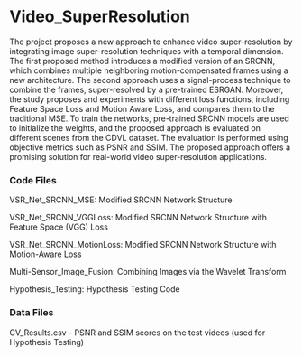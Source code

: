 # Video_SuperResolution

The project proposes a new approach to enhance video super-resolution by integrating image super-resolution techniques with a temporal dimension. The first proposed method introduces a modified version of an SRCNN, which combines multiple neighboring motion-compensated frames using a new architecture. The second approach uses a signal-process technique to combine the frames, super-resolved by a pre-trained ESRGAN.  Moreover, the study proposes and experiments with different loss functions, including Feature Space Loss and Motion Aware Loss, and compares them to the traditional MSE. To train the networks, pre-trained SRCNN models are used to initialize the weights, and the proposed approach is evaluated on different scenes from the CDVL dataset. The evaluation is performed using objective metrics such as PSNR and SSIM. The proposed approach offers a promising solution for real-world video super-resolution applications.

### Code Files

VSR_Net_SRCNN_MSE: Modified SRCNN Network Structure

VSR_Net_SRCNN_VGGLoss: Modified SRCNN Network Structure with Feature Space (VGG) Loss

VSR_Net_SRCNN_MotionLoss: Modified SRCNN Network Structure with Motion-Aware Loss

Multi-Sensor_Image_Fusion: Combining Images via the Wavelet Transform 

Hypothesis_Testing: Hypothesis Testing Code

### Data Files

CV_Results.csv - PSNR and SSIM scores on the test videos (used for Hypothesis Testing)
